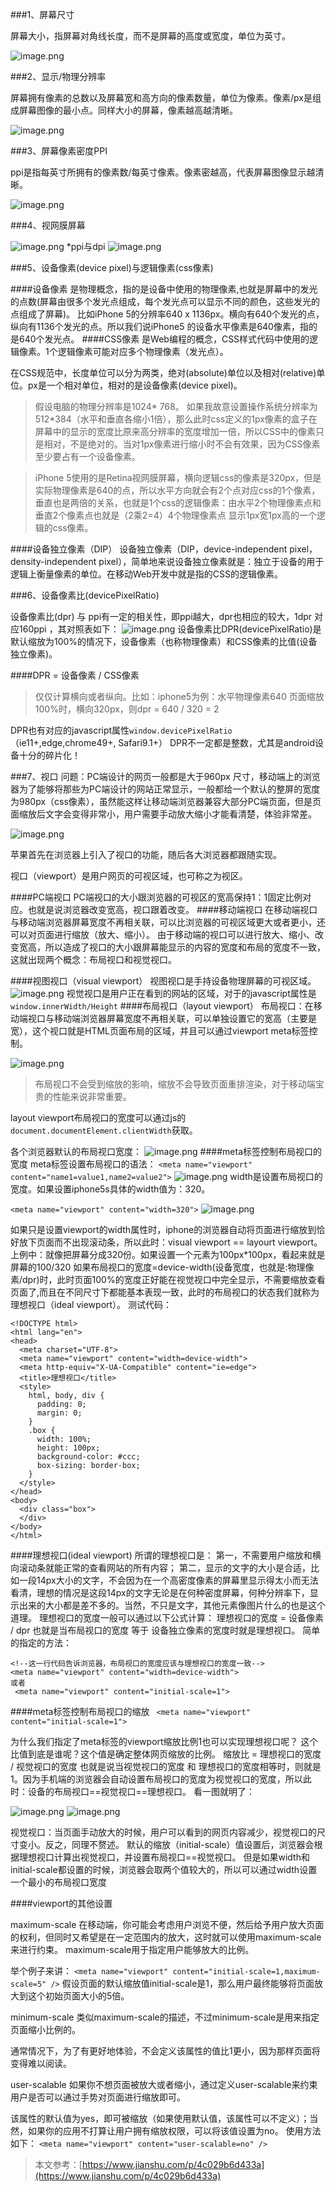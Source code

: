 ###1、屏幕尺寸

屏幕大小，指屏幕对角线长度，而不是屏幕的高度或宽度，单位为英寸。

![image.png](https://upload-images.jianshu.io/upload_images/6828981-6c9a607e9b8afdaa.png?imageMogr2/auto-orient/strip%7CimageView2/2/w/1240)

###2、显示/物理分辨率

屏幕拥有像素的总数以及屏幕宽和高方向的像素数量，单位为像素。像素/px是组成屏幕图像的最小点。同样大小的屏幕，像素越高越清晰。

![image.png](https://upload-images.jianshu.io/upload_images/6828981-dfc9b17dfca922f5.png?imageMogr2/auto-orient/strip%7CimageView2/2/w/1240)

###3、屏幕像素密度PPI

ppi是指每英寸所拥有的像素数/每英寸像素。像素密越高，代表屏幕图像显示越清晰。

![image.png](https://upload-images.jianshu.io/upload_images/6828981-e14d4358f3f9022c.png?imageMogr2/auto-orient/strip%7CimageView2/2/w/1240)

###4、视网膜屏幕

![image.png](https://upload-images.jianshu.io/upload_images/6828981-e6b8d1f1732ad9d4.png?imageMogr2/auto-orient/strip%7CimageView2/2/w/1240)
*ppi与dpi
![image.png](https://upload-images.jianshu.io/upload_images/6828981-a0c4bd40a3582253.png?imageMogr2/auto-orient/strip%7CimageView2/2/w/1240)

###5、设备像素(device pixel)与逻辑像素(css像素)

####设备像素
 是物理概念，指的是设备中使用的物理像素,也就是屏幕中的发光的点数(屏幕由很多个发光点组成，每个发光点可以显示不同的颜色，这些发光的点组成了屏幕)。
比如iPhone 5的分辨率640 x 1136px。横向有640个发光的点，纵向有1136个发光的点。所以我们说iPhone5 的设备水平像素是640像素，指的是640个发光点。
####CSS像素
是Web编程的概念，CSS样式代码中使用的逻辑像素。1个逻辑像素可能对应多个物理像素（发光点）。

在CSS规范中，长度单位可以分为两类，绝对(absolute)单位以及相对(relative)单位。px是一个相对单位，相对的是设备像素(device pixel)。
>假设电脑的物理分辨率是1024* 768。 如果我故意设置操作系统分辨率为512*384（水平和垂直各缩小1倍），那么此时css定义的1px像素的盒子在屏幕中的显示的宽度比原来高分辨率的宽度增加一倍，所以CSS中的像素只是相对，不是绝对的。当对1px像素进行缩小时不会有效果，因为CSS像素至少要占有一个设备像素。

>iPhone 5使用的是Retina视网膜屏幕，横向逻辑css的像素是320px，但是实际物理像素是640的点，所以水平方向就会有2个点对应css的1个像素，垂直也是两倍的关系，也就是1个css的逻辑像素：由水平2个物理像素点和垂直2个像素点也就是（2乘2=4）4个物理像素点  显示1px宽1px高的一个逻辑的css像素。

####设备独立像素（DIP）
设备独立像素（DIP，device-independent pixel，density-independent pixel），简单地来说设备独立像素就是：独立于设备的用于逻辑上衡量像素的单位。在移动Web开发中就是指的CSS的逻辑像素。

###6、设备像素比(devicePixelRatio)

设备像素比(dpr) 与 ppi有一定的相关性，即ppi越大，dpr也相应的较大，1dpr 对应160ppi ，其对照表如下：
![image.png](https://upload-images.jianshu.io/upload_images/6828981-a347525eacd43c6d.png?imageMogr2/auto-orient/strip%7CimageView2/2/w/1240)
设备像素比DPR(devicePixelRatio)是默认缩放为100%的情况下，设备像素（也称物理像素）和CSS像素的比值(设备独立像素)。

####DPR = 设备像素 / CSS像素
>仅仅计算横向或者纵向。比如：iphone5为例：水平物理像素640  页面缩放100%时，横向320px，则dpr = 640 / 320 = 2

DPR也有对应的javascript属性`window.devicePixelRatio `（ie11+,edge,chrome49+, Safari9.1+）
DPR不一定都是整数，尤其是android设备十分的碎片化！

###7、视口
问题：PC端设计的网页一般都是大于960px 尺寸，移动端上的浏览器为了能够将那些为PC端设计的网站正常显示，一般都给一个默认的整屏的宽度为980px（css像素），虽然能这样让移动端浏览器兼容大部分PC端页面，但是页面缩放后文字会变得非常小，用户需要手动放大缩小才能看清楚，体验非常差。

![image.png](https://upload-images.jianshu.io/upload_images/6828981-2d28fcaffe48d2b1.png?imageMogr2/auto-orient/strip%7CimageView2/2/w/1240)

苹果首先在浏览器上引入了视口的功能，随后各大浏览器都跟随实现。

视口（viewport）是用户网页的可视区域，也可称之为视区。

####PC端视口
PC端视口的大小跟浏览器的可视区的宽高保持1：1固定比例对应。也就是说浏览器改变宽高，视口跟着改变。
####移动端视口
在移动端视口与移动端浏览器屏幕宽度不再相关联，可以比浏览器的可视区域更大或者更小，还可以对页面进行缩放（放大、缩小）。
由于移动端的视口可以进行放大、缩小、改变宽高，所以造成了视口的大小跟屏幕能显示的内容的宽度和布局的宽度不一致，这就出现两个概念：布局视口和视觉视口。

####视图视口（visual viewport）
视图视口是手持设备物理屏幕的可视区域。
![image.png](https://upload-images.jianshu.io/upload_images/6828981-97989b73fdaf31c9.png?imageMogr2/auto-orient/strip%7CimageView2/2/w/1240)
视觉视口是用户正在看到的网站的区域，对于的javascript属性是`window.innerWidth/Height`
####布局视口（layout viewport）
布局视口：在移动端视口与移动端浏览器屏幕宽度不再相关联，可以单独设置它的宽高（主要是宽），这个视口就是HTML页面布局的区域，并且可以通过viewport meta标签控制。

![image.png](https://upload-images.jianshu.io/upload_images/6828981-5533df687a6659f8.png?imageMogr2/auto-orient/strip%7CimageView2/2/w/1240)

>布局视口不会受到缩放的影响，缩放不会导致页面重排渲染，对于移动端宝贵的性能来说非常重要。

layout viewport布局视口的宽度可以通过js的`document.documentElement.clientWidth`获取。

各个浏览器默认的布局视口宽度：
![image.png](https://upload-images.jianshu.io/upload_images/6828981-136b41c1f100684c.png?imageMogr2/auto-orient/strip%7CimageView2/2/w/1240)
####meta标签控制布局视口的宽度
meta标签设置布局视口的语法：
`<meta name="viewport" content="name1=value1,name2=value2">`
![image.png](https://upload-images.jianshu.io/upload_images/6828981-0e27e171a8692b96.png?imageMogr2/auto-orient/strip%7CimageView2/2/w/1240)
width是设置布局视口的宽度。如果设置iphone5s具体的width值为：320。

`<meta name="viewport" content="width=320">`
![image.png](https://upload-images.jianshu.io/upload_images/6828981-213c3d493b334c80.png?imageMogr2/auto-orient/strip%7CimageView2/2/w/1240)

如果只是设置viewport的width属性时，iphone的浏览器自动将页面进行缩放到恰好放下页面而不出现滚动条，所以此时：visual viewport == layourt viewport。
上例中：就像把屏幕分成320份。如果设置一个元素为100px*100px，看起来就是屏幕的100/320
如果布局视口的宽度=device-width(设备宽度，也就是:物理像素/dpr)时，此时页面100%的宽度正好能在视觉视口中完全显示，不需要缩放查看页面了,而且在不同尺寸下都能基本表现一致，此时的布局视口的状态我们就称为理想视口（ideal viewport）。
测试代码：

```
<!DOCTYPE html>
<html lang="en">
<head>
  <meta charset="UTF-8">
  <meta name="viewport" content="width=device-width">
  <meta http-equiv="X-UA-Compatible" content="ie=edge">
  <title>理想视口</title>
  <style>
    html, body, div {
      padding: 0;
      margin: 0;
    }
    .box {
      width: 100%;
      height: 100px;
      background-color: #ccc;
      box-sizing: border-box;
    }
  </style>
</head>
<body>
  <div class="box">
  </div>
</body>
</html>
```
####理想视口(ideal viewport)
所谓的理想视口是：
第一，不需要用户缩放和横向滚动条就能正常的查看网站的所有内容；
第二，显示的文字的大小是合适，比如一段14px大小的文字，不会因为在一个高密度像素的屏幕里显示得太小而无法看清，理想的情况是这段14px的文字无论是在何种密度屏幕，何种分辨率下，显示出来的大小都是差不多的。当然，不只是文字，其他元素像图片什么的也是这个道理。
理想视口的宽度一般可以通过以下公式计算：
理想视口的宽度 = 设备像素 / dpr
也就是当布局视口的宽度 等于 设备独立像素的宽度时就是理想视口。
简单的指定的方法：
```
<!--这一行代码告诉浏览器，布局视口的宽度应该与理想视口的宽度一致--> 
<meta name="viewport" content="width=device-width">
或者
 <meta name="viewport" content="initial-scale=1">
```
####meta标签控制布局视口的缩放
` <meta name="viewport" content="initial-scale=1">`

为什么我们指定了meta标签的viewport缩放比例1也可以实现理想视口呢？
这个比值到底是谁呢？这个值是确定整体网页缩放的比例。
缩放比 = 理想视口的宽度 / 视觉视口的宽度
也就是说当视觉视口的宽度 和  理想视口的宽度相等时，则就是1。因为手机端的浏览器会自动设置布局视口的宽度为视觉视口的宽度，所以此时：设备的布局视口==视觉视口==理想视口。
看一图就明了：

![image.png](https://upload-images.jianshu.io/upload_images/6828981-738955eeacc058f7.png?imageMogr2/auto-orient/strip%7CimageView2/2/w/1240)
![image.png](https://upload-images.jianshu.io/upload_images/4393631-822d06f750903bf4.gif?imageMogr2/auto-orient/strip%7CimageView2/2/w/594/format/webp)

视觉视口：当页面手动放大的时候，用户可以看到的网页内容减少，视觉视口的尺寸变小。反之，同理不赘述。
默认的缩放（initial-scale）值设置后，浏览器会根据理想视口计算出视觉视口，并设置布局视口==视觉视口。
但是如果width和initial-scale都设置的时候，浏览器会取两个值较大的，所以可以通过width设置一个最小的布局视口宽度

####viewport的其他设置

maximum-scale
在移动端，你可能会考虑用户浏览不便，然后给予用户放大页面的权利，但同时又希望是在一定范围内的放大，这时就可以使用maximum-scale来进行约束。
maximum-scale用于指定用户能够放大的比例。

举个例子来讲：
`<meta name="viewport" content="initial-scale=1,maximum-scale=5" />`
假设页面的默认缩放值initial-scale是1，那么用户最终能够将页面放大到这个初始页面大小的5倍。

minimum-scale
类似maximum-scale的描述，不过minimum-scale是用来指定页面缩小比例的。

通常情况下，为了有更好地体验，不会定义该属性的值比1更小，因为那样页面将变得难以阅读。

user-scalable
如果你不想页面被放大或者缩小，通过定义user-scalable来约束用户是否可以通过手势对页面进行缩放即可。

该属性的默认值为yes，即可被缩放（如果使用默认值，该属性可以不定义）；当然，如果你的应用不打算让用户拥有缩放权限，可以将该值设置为no。
使用方法如下：
`<meta name="viewport" content="user-scalable=no" />`

>本文参考：[https://www.jianshu.com/p/4c029b6d433a](https://www.jianshu.com/p/4c029b6d433a)





